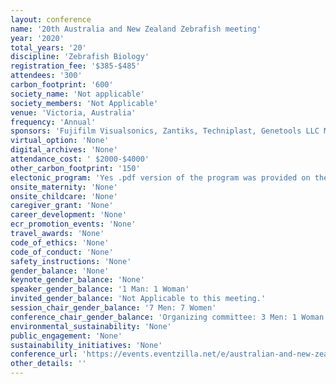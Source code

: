 ```yaml
---
layout: conference 
name: '20th Australia and New Zealand Zebrafish meeting'
year: '2020'
total_years: '20'
discipline: 'Zebrafish Biology'
registration_fee: '$385-$485'
attendees: '300'
carbon_footprint: '600'
society_name: 'Not applicable'
society_members: 'Not Applicable'
venue: 'Victoria, Australia'
frequency: 'Annual'
sponsors: 'Fujifilm Visualsonics, Zantiks, Techniplast, Genetools LLC Morpholinos, The Company of Biologists, Leica Microscopy, ViewPoint Behavior Technology, Nikon, IDT(Integrated DNA Technologies), SciTech, Coherent Scientific, SDR Scientific'
virtual_option: 'None'
digital_archives: 'None'
attendance_cost: ' $2000-$4000'
other_carbon_footprint: '150'
electonic_program: 'Yes .pdf version of the program was provided on the conference website'
onsite_maternity: 'None'
onsite_childcare: 'None'
caregiver_grant: 'None'
career_development: 'None'
ecr_promotion_events: 'None'
travel_awards: 'None'
code_of_ethics: 'None'
code_of_conduct: 'None'
safety_instructions: 'None'
gender_balance: 'None'
keynote_gender_balance: 'None'
speaker_gender_balance: '1 Man: 1 Woman'
invited_gender_balance: 'Not Applicable to this meeting.'
session_chair_gender_balance: '7 Men: 7 Women'
conference_chair_gender_balance: 'Organizing committee: 3 Men: 1 Woman'
environmental_sustainability: 'None'
public_engagement: 'None'
sustainability_initiatives: 'None'
conference_url: 'https://events.eventzilla.net/e/australian-and-new-zealand-zebrafish-meeting-2138745529'
other_details: ''
---
```


